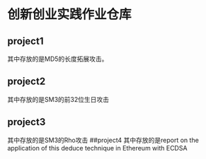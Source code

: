 # 创新创业实践作业仓库

## project1
其中存放的是MD5的长度拓展攻击。
## project2
其中存放的是SM3的前32位生日攻击
## project3
其中存放的是SM3的Rho攻击
##project4
其中存放的是report on the application of this deduce technique in Ethereum with ECDSA
